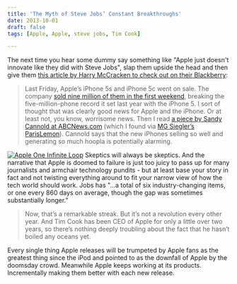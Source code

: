 ```yaml
---
title: 'The Myth of Steve Jobs’ Constant Breakthroughs'
date: 2013-10-01
draft: false
tags: [Apple, Apple, steve jobs, Tim Cook]

---
```


The next time you hear some dummy say something like "Apple just doesn't innovate like they did with Steve Jobs", slap them upside the head and then give them [this article by Harry McCracken to check out on their Blackberry](http://techland.time.com/2013/09/24/the-myth-of-steve-jobs-constant-breakthroughs/):

> Last Friday, Apple’s iPhone 5s and iPhone 5c went on sale. The company [sold nine million of them in the first weekend](http://www.apple.com/pr/library/2013/09/23First-Weekend-iPhone-Sales-Top-Nine-Million-Sets-New-Record.html), breaking the five-million-phone record it set last year with the iPhone 5. I sort of thought that was clearly good news for Apple and the iPhone. Or at least not, you know, worrisome news. Then I read [a piece by Sandy Cannold at ABCNews.com](http://abcnews.go.com/blogs/business/2013/09/why-record-iphone-sales-might-be-rotten-for-apple-aapl/) (which I found via [MG Siegler’s ParisLemon](http://parislemon.com/post/62090967848/first-weekend-iphone-sales-top-nine-million)). Cannold says that the new iPhones selling so well and generating so much hoopla is potentially alarming.

[![Apple One Infinite Loop](https://chrisenns.com/wp-content/uploads/2013/10/9741656317_3eab2acbf7_h-600x401.jpg)](http://www.flickr.com/photos/lemon/9741656317/) Skeptics will always be skeptics. And the narrative that Apple is doomed to failure is just too juicy to pass up for many journalists and armchair technology pundits - but at least base your story in fact and not twisting everything around to fit your narrow view of how the tech world should work. Jobs has "...a total of six industry-changing items, or one every 860 days on average, though the gap was sometimes substantially longer."

> Now, that’s a remarkable streak. But it’s not a revolution every other year. And Tim Cook has been CEO of Apple for only a little over two years, so there’s nothing deeply troubling about the fact that he hasn’t boiled any oceans yet.

Every single thing Apple releases will be trumpeted by Apple fans as the greatest thing since the iPod and pointed to as the downfall of Apple by the doomsday crowd. Meanwhile Apple keeps working at its products. Incrementally making them better with each new release.